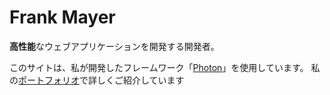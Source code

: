 # Frank Mayer

**高性能**なウェブアプリケーションを開発する開発者。

このサイトは、私が開発したフレームワーク「[Photon](https://photon-framework.github.io)」を使用しています。
私の[ポートフォリオ](/jp/portfolio)で詳しくご紹介しています
